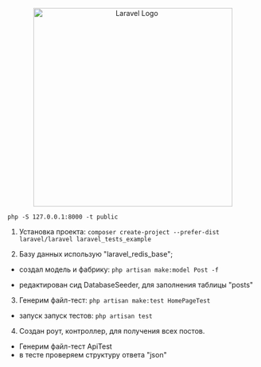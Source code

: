 <p align="center"><a href="https://laravel.com" target="_blank"><img src="https://raw.githubusercontent.com/laravel/art/master/logo-lockup/5%20SVG/2%20CMYK/1%20Full%20Color/laravel-logolockup-cmyk-red.svg" width="400" alt="Laravel Logo"></a></p>

`php -S 127.0.0.1:8000 -t public`

1. Установка проекта: `composer create-project --prefer-dist laravel/laravel laravel_tests_example`

2. Базу данных использую "laravel_redis_base";
- создал модель и фабрику: `php artisan make:model Post -f`

- редактирован сид DatabaseSeeder, для заполнения таблицы "posts"

3. Генерим файл-тест:
`php artisan make:test HomePageTest`

- запуск запуск тестов:
`php artisan test`

4. Создан роут, контроллер, для получения всех постов.
- Генерим файл-тест ApiTest
- в тесте проверяем структуру ответа "json"
